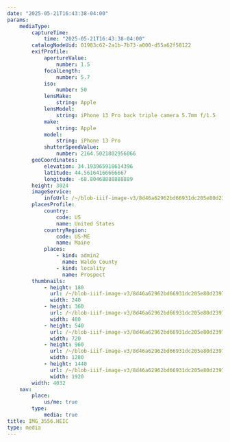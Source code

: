 ```yaml
---
date: "2025-05-21T16:43:38-04:00"
params:
    mediaType:
        captureTime:
            time: "2025-05-21T16:43:38-04:00"
        catalogNodeUid: 01983c62-2a1b-7b73-a000-d55a62f58122
        exifProfile:
            apertureValue:
                number: 1.5
            focalLength:
                number: 5.7
            iso:
                number: 50
            lensMake:
                string: Apple
            lensModel:
                string: iPhone 13 Pro back triple camera 5.7mm f/1.5
            make:
                string: Apple
            model:
                string: iPhone 13 Pro
            shutterSpeedValue:
                number: 2164.5021802956066
        geoCoordinates:
            elevation: 34.193965918614396
            latitude: 44.56164166666667
            longitude: -68.80468888888889
        height: 3024
        imageService:
            infoUrl: /~/blob-iiif-image-v3/8d46a62962bd66931dc205e80d23974b0be190856bac471b65afc496289df6fb/info.json
        placesProfile:
            country:
                code: US
                name: United States
            countryRegion:
                code: US-ME
                name: Maine
            places:
                - kind: admin2
                  name: Waldo County
                - kind: locality
                  name: Prospect
        thumbnails:
            - height: 180
              url: /~/blob-iiif-image-v3/8d46a62962bd66931dc205e80d23974b0be190856bac471b65afc496289df6fb/full/240%2C180/0/default.jpg
              width: 240
            - height: 360
              url: /~/blob-iiif-image-v3/8d46a62962bd66931dc205e80d23974b0be190856bac471b65afc496289df6fb/full/480%2C360/0/default.jpg
              width: 480
            - height: 540
              url: /~/blob-iiif-image-v3/8d46a62962bd66931dc205e80d23974b0be190856bac471b65afc496289df6fb/full/720%2C540/0/default.jpg
              width: 720
            - height: 960
              url: /~/blob-iiif-image-v3/8d46a62962bd66931dc205e80d23974b0be190856bac471b65afc496289df6fb/full/1280%2C960/0/default.jpg
              width: 1280
            - height: 1440
              url: /~/blob-iiif-image-v3/8d46a62962bd66931dc205e80d23974b0be190856bac471b65afc496289df6fb/full/1920%2C1440/0/default.jpg
              width: 1920
        width: 4032
    nav:
        place:
            us/me: true
        type:
            media: true
title: IMG_3556.HEIC
type: media
---
```

